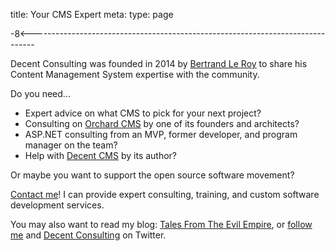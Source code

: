 title: Your CMS Expert
meta:
  type: page

-8<-------------------------------------------------------------------------------

Decent Consulting was founded in 2014 by [Bertrand Le Roy][linkedin] to share his
Content Management System expertise with the community.

Do you need...

* Expert advice on what CMS to pick for your next project?
* Consulting on [Orchard CMS][orchard] by one of its founders and architects?
* ASP.NET consulting from an MVP, former developer, and program manager
  on the team?
* Help with [Decent CMS][decent] by its author?

Or maybe you want to support the open source software movement?

[Contact me][contact]! I can provide expert consulting, training,
and custom software development services.

You may also want to read my blog: [Tales From The Evil Empire][blog],
or [follow me][bleroy] and [Decent Consulting][twitter] on Twitter.

  [contact]: /contact
  [blog]:    http://weblogs.asp.net/bleroy
  [bleroy]:  https://twitter.com/bleroy
  [twitter]: https://twitter.com/decentconsult
  [linkedin]:https://www.linkedin.com/in/beleroy/
  [orchard]: http://orchardproject.net
  [decent]:  https://github.com/DecentCMS/DecentCMS